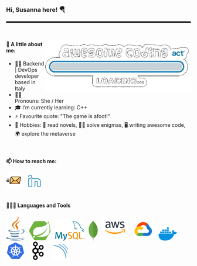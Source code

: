 ### Hi, Susanna here! 🪂
<hr style="height: 0.25em"/>
<br>
<p><img src="images/coding.gif" align="right" style="max-width: 100%; display: inline-block;">
</p>

#### 🧭 A little about me:
- 👩‍💻 Backend | DevOps developer based in Italy
- 🙋‍♀️ Pronouns: She / Her
- 🎓 I’m currently learning: C++
- ⚡ Favourite quote: "The game is afoot!"
- 💫 Hobbies: 📖 read novels, 🕵️‍♀️ solve enigmas, 🖥 writing awesome code, 🌍 explore the metaverse

<br>

#### 📫 How to reach me:
<a href="mailto:susanna.nigro@gmail.com"><img src="images/email.png" width="40"/></a> &nbsp; &nbsp; <a href="https://www.linkedin.com/in/susannanigro/"><img height="35" src="images/linkedin.png"></a>
<br><br>
#### 👨🏻‍💻 Languages and Tools
<img src="images/java.png" width='50'> &nbsp; <img src="images/spring-initializr.png" width='60'> &nbsp;
<img src="images/mysql-icon.png" width='80'> &nbsp; <img src="images/mongodb.png" width='25'> &nbsp;
<img src="images/aws-icon.png" width='70'> &nbsp; <img src="images/gcp.png" width='60'> &nbsp;
<img src="images/docker.png" width='50'> &nbsp; <img src="images/kubernetes.png" width='50'> &nbsp;
<img src="images/kafka.png" width='50'> &nbsp; <img src="images/sonarqube-icon.png" width='50'>